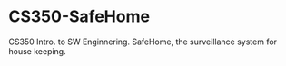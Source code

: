 # CS350-SafeHome
CS350 Intro. to SW Enginnering. SafeHome, the surveillance system for house keeping.
